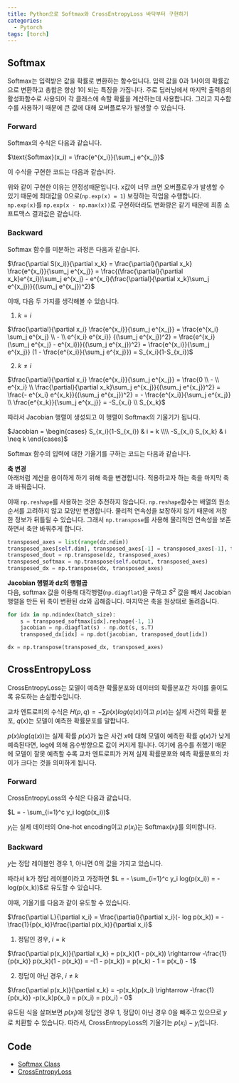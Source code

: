 ```yaml
---
title: Python으로 Softmax와 CrossEntropyLoss 바닥부터 구현하기
categories:
  - Pytorch
tags: [torch]
---
```

## Softmax
Softmax는 입력받은 값을 확률로 변환하는 함수입니다. 입력 값을 0과 1사이의 확률값으로 변환하고 총합은 항상 1이 되는 특징을 가집니다. 주로 딥러닝에서 마지막 출력층의 활성화함수로 사용되어 각 클래스에 속할 확률을 계산하는데 사용합니다. 그리고 지수함수를 사용하기 때문에 큰 값에 대해 오버플로우가 발생할 수 있습니다.

### Forward
Softmax의 수식은 다음과 같습니다.

$\text{Softmax}(x_i) = \frac{e^{x_i}}{\sum_j e^{x_j}}$

이 수식을 구현한 코드는 다음과 같습니다.

<script src="https://gist.github.com/emeraldgoose/16326706b8cc37c31eb8da0ae27e97b1.js"></script>

위와 같이 구현한 이유는 안정성때문입니다. x값이 너무 크면 오버플로우가 발생할 수 있기 때문에 최대값을 0으로(`np.exp(x) = 1`) 보정하는 작업을 수행합니다. `np.exp(x)`를 `np.exp(x - np.max(x))`로 구현하더라도 변화량은 같기 때문에 최종 소프트맥스 결과값은 같습니다.

### Backward
Softmax 함수를 미분하는 과정은 다음과 같습니다.

$\frac{\partial S(x_i)}{\partial x_k} = \frac{\partial}{\partial x_k} \frac{e^{x_i}}{\sum_j e^{x_j}} = \frac{(\frac{\partial}{\partial x_k}e^{x_i})\sum_j e^{x_j} - e^{x_i}(\frac{\partial}{\partial x_k}\sum_j e^{x_j})}{(\sum_j e^{x_j})^2}$

이때, 다음 두 가지를 생각해볼 수 있습니다.

1) $k = i$

$\frac{\partial}{\partial x_i} \frac{e^{x_i}}{\sum_j e^{x_j}} = \frac{e^{x_i} \sum_j e^{x_j} \\ - \\ e^{x_i} e^{x_i}} {(\sum_j e^{x_j})^2} = \frac{e^{x_i}(\sum_j e^{x_j} - e^{x_i})}{(\sum_j e^{x_j})^2} = \frac{e^{x_i}}{\sum_j e^{x_j}} (1 - \frac{e^{x_i}}{\sum_j e^{x_j}}) = S_{x_i}(1-S_{x_i})$

2) $k \neq i$

$\frac{\partial}{\partial x_i} \frac{e^{x_i}}{\sum_j e^{x_j}} = \frac{0 \\ - \\ e^{x_i} \\ \frac{\partial}{\partial x_k}\sum_j e^{x_j}}{(\sum_j e^{x_j})^2} = \frac{- e^{x_i} e^{x_k}}{(\sum_j e^{x_j})^2} = - \frac{e^{x_i}}{\sum_j e^{x_j}} \\ \frac{e^{x_k}}{\sum_j e^{x_j}} = -S_{x_i} \\ S_{x_k}$

따라서 Jacobian 행렬이 생성되고 이 행렬이 Softmax의 기울기가 됩니다.

$Jacobian = \begin{cases} 
S_{x_i}(1-S_{x_i}) & i = k \\\\ 
-S_{x_i} S_{x_k} & i \neq k 
\end{cases}$

Softmax 함수의 입력에 대한 기울기를 구하는 코드는 다음과 같습니다.

<script src="https://gist.github.com/emeraldgoose/a1bb6f44b227ca37a451612f68213223.js"></script>

**축 변경**  
아래처럼 계산을 용이하게 하기 위해 축을 변경합니다. 적용하고자 하는 축을 마지막 축과 바꿔줍니다. 

이때 `np.reshape`를 사용하는 것은 추천하지 않습니다. `np.reshape`함수는 배열의 원소 순서를 고려하지 않고 모양만 변경합니다. 물리적 연속성을 보장하지 않기 때문에 저장한 정보가 뒤틀릴 수 있습니다. 그래서 `np.transpose`를 사용해 물리적인 연속성을 보존하면서 축만 바꿔주게 합니다.

```python
transposed_axes = list(range(dz.ndim))
transposed_axes[self.dim], transposed_axes[-1] = transposed_axes[-1], transposed_axes[self.dim]
transposed_dout = np.transpose(dz, transposed_axes)
transposed_softmax = np.transpose(self.output, transposed_axes)
transposed_dx = np.transpose(dx, transposed_axes)
```

**Jacobian 행렬과 dz의 행렬곱**  
다음, softmax 값을 이용해 대각행렬(`np.diagflat`)을 구하고 $S^2$ 값을 빼서 Jacobian 행렬을 만든 뒤 축이 변환된 dz와 곱해줍니다. 
마지막은 축을 원상태로 돌려줍니다.
```python
for idx in np.ndindex(batch_size):
    s = transposed_softmax[idx].reshape(-1, 1)
    jacobian = np.diagflat(s) - np.dot(s, s.T)
    transposed_dx[idx] = np.dot(jacobian, transposed_dout[idx])

dx = np.transpose(transposed_dx, transposed_axes)
```

## CrossEntropyLoss
CrossEntropyLoss는 모델이 예측한 확률분포와 데이터의 확률분포간 차이를 줄이도록 유도하는 손실함수입니다. 

교차 엔트로피의 수식은 $H(p,q) = -\sum p(x) log(q(x))$이고 $p(x)$는 실제 사건의 확률 분포, $q(x)$는 모델이 예측한 확률분포를 말합니다.

$p(x)log(q(x))$는 실제 확률 $p(x)$가 높은 사건 $x$에 대해 모델이 예측한 확률 $q(x)$가 낮게 예측된다면, log에 의해 음수방향으로 값이 커지게 됩니다. 
여기에 음수를 취했기 때문에 모델이 잘못 예측할 수록 교차 엔트로피가 커져 실제 확률분포와 예측 확률분포의 차이가 크다는 것을 의미하게 됩니다.

### Forward
CrossEntropyLoss의 수식은 다음과 같습니다.

$L = - \sum_{i=1}^c y_i log(p(x_i))$

$y_i$는 실제 데이터의 One-hot encoding이고 $p(x_i)$는 $\text{Softmax}(x_i)$를 의미합니다.

<script src="https://gist.github.com/emeraldgoose/8917e4f3ab587bb59e53828cc8004b81.js"></script>

### Backward
$y$는 정답 레이블인 경우 1, 아니면 0의 값을 가지고 있습니다. 

따라서 k가 정답 레이블이라고 가정하면 $L = - \sum_{i=1}^c y_i log(p(x_i)) = -log(p(x_k))$로 유도할 수 있습니다.

이때, 기울기를 다음과 같이 유도할 수 있습니다.

$\frac{\partial L}{\partial x_i} = \frac{\partial}{\partial x_i}(- log p(x_k)) = - \frac{1}{p(x_k)}\frac{\partial p(x_k)}{\partial x_i}$

1) 정답인 경우, $i = k$

$\frac{\partial p(x_k)}{\partial x_k} = p(x_k)(1 - p(x_k)) \rightarrow -\frac{1}{p(x_k)} p(x_k)(1 - p(x_k)) = -(1 - p(x_k)) = p(x_k) - 1 = p(x_i) - 1$

2) 정답이 아닌 경우, $i \neq k$

$\frac{\partial p(x_k)}{\partial x_k} = -p(x_k)p(x_i) \rightarrow -\frac{1}{p(x_k)} -p(x_k)p(x_i) = p(x_i) = p(x_i) - 0$

유도된 식을 살펴보면 $p(x_i)$에 정답인 경우 1, 정답이 아닌 경우 0을 빼주고 있으므로 $y$로 치환할 수 있습니다. 따라서, CrossEntropyLoss의 기울기는 $p(x_i) - y_i$입니다.

<script src="https://gist.github.com/emeraldgoose/139b6199df3edfa26a078bfb20712645.js"></script>

## Code
- [Softmax Class](https://github.com/emeraldgoose/hcrot/blob/master/hcrot/layers/activation.py#L7)
- [CrossEntropyLoss](https://github.com/emeraldgoose/hcrot/blob/master/hcrot/layers/loss.py#L20)